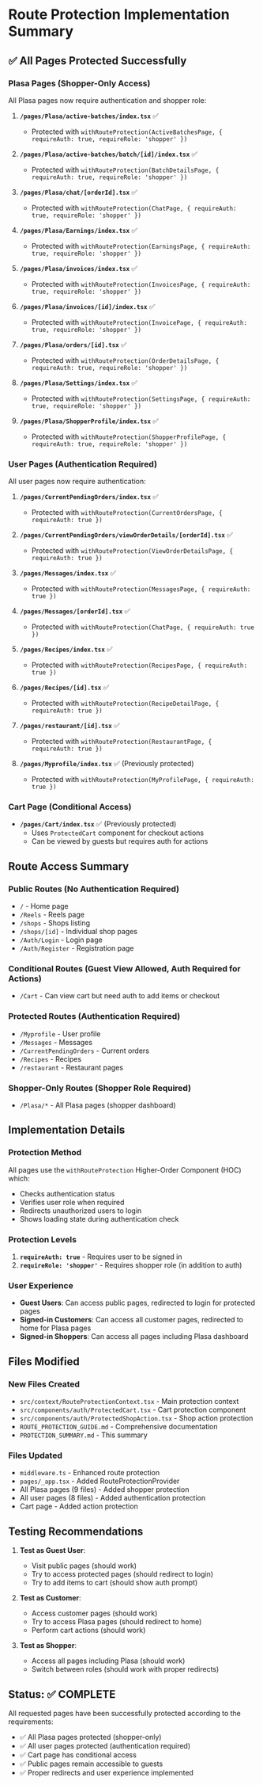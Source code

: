 # Route Protection Implementation Summary

## ✅ **All Pages Protected Successfully**

### **Plasa Pages (Shopper-Only Access)**

All Plasa pages now require authentication and shopper role:

1. **`/pages/Plasa/active-batches/index.tsx`** ✅

   - Protected with `withRouteProtection(ActiveBatchesPage, { requireAuth: true, requireRole: 'shopper' })`

2. **`/pages/Plasa/active-batches/batch/[id]/index.tsx`** ✅

   - Protected with `withRouteProtection(BatchDetailsPage, { requireAuth: true, requireRole: 'shopper' })`

3. **`/pages/Plasa/chat/[orderId].tsx`** ✅

   - Protected with `withRouteProtection(ChatPage, { requireAuth: true, requireRole: 'shopper' })`

4. **`/pages/Plasa/Earnings/index.tsx`** ✅

   - Protected with `withRouteProtection(EarningsPage, { requireAuth: true, requireRole: 'shopper' })`

5. **`/pages/Plasa/invoices/index.tsx`** ✅

   - Protected with `withRouteProtection(InvoicesPage, { requireAuth: true, requireRole: 'shopper' })`

6. **`/pages/Plasa/invoices/[id]/index.tsx`** ✅

   - Protected with `withRouteProtection(InvoicePage, { requireAuth: true, requireRole: 'shopper' })`

7. **`/pages/Plasa/orders/[id].tsx`** ✅

   - Protected with `withRouteProtection(OrderDetailsPage, { requireAuth: true, requireRole: 'shopper' })`

8. **`/pages/Plasa/Settings/index.tsx`** ✅

   - Protected with `withRouteProtection(SettingsPage, { requireAuth: true, requireRole: 'shopper' })`

9. **`/pages/Plasa/ShopperProfile/index.tsx`** ✅
   - Protected with `withRouteProtection(ShopperProfilePage, { requireAuth: true, requireRole: 'shopper' })`

### **User Pages (Authentication Required)**

All user pages now require authentication:

1. **`/pages/CurrentPendingOrders/index.tsx`** ✅

   - Protected with `withRouteProtection(CurrentOrdersPage, { requireAuth: true })`

2. **`/pages/CurrentPendingOrders/viewOrderDetails/[orderId].tsx`** ✅

   - Protected with `withRouteProtection(ViewOrderDetailsPage, { requireAuth: true })`

3. **`/pages/Messages/index.tsx`** ✅

   - Protected with `withRouteProtection(MessagesPage, { requireAuth: true })`

4. **`/pages/Messages/[orderId].tsx`** ✅

   - Protected with `withRouteProtection(ChatPage, { requireAuth: true })`

5. **`/pages/Recipes/index.tsx`** ✅

   - Protected with `withRouteProtection(RecipesPage, { requireAuth: true })`

6. **`/pages/Recipes/[id].tsx`** ✅

   - Protected with `withRouteProtection(RecipeDetailPage, { requireAuth: true })`

7. **`/pages/restaurant/[id].tsx`** ✅

   - Protected with `withRouteProtection(RestaurantPage, { requireAuth: true })`

8. **`/pages/Myprofile/index.tsx`** ✅ (Previously protected)
   - Protected with `withRouteProtection(MyProfilePage, { requireAuth: true })`

### **Cart Page (Conditional Access)**

- **`/pages/Cart/index.tsx`** ✅ (Previously protected)
  - Uses `ProtectedCart` component for checkout actions
  - Can be viewed by guests but requires auth for actions

## **Route Access Summary**

### **Public Routes (No Authentication Required)**

- `/` - Home page
- `/Reels` - Reels page
- `/shops` - Shops listing
- `/shops/[id]` - Individual shop pages
- `/Auth/Login` - Login page
- `/Auth/Register` - Registration page

### **Conditional Routes (Guest View Allowed, Auth Required for Actions)**

- `/Cart` - Can view cart but need auth to add items or checkout

### **Protected Routes (Authentication Required)**

- `/Myprofile` - User profile
- `/Messages` - Messages
- `/CurrentPendingOrders` - Current orders
- `/Recipes` - Recipes
- `/restaurant` - Restaurant pages

### **Shopper-Only Routes (Shopper Role Required)**

- `/Plasa/*` - All Plasa pages (shopper dashboard)

## **Implementation Details**

### **Protection Method**

All pages use the `withRouteProtection` Higher-Order Component (HOC) which:

- Checks authentication status
- Verifies user role when required
- Redirects unauthorized users to login
- Shows loading state during authentication check

### **Protection Levels**

1. **`requireAuth: true`** - Requires user to be signed in
2. **`requireRole: 'shopper'`** - Requires shopper role (in addition to auth)

### **User Experience**

- **Guest Users**: Can access public pages, redirected to login for protected pages
- **Signed-in Customers**: Can access all customer pages, redirected to home for Plasa pages
- **Signed-in Shoppers**: Can access all pages including Plasa dashboard

## **Files Modified**

### **New Files Created**

- `src/context/RouteProtectionContext.tsx` - Main protection context
- `src/components/auth/ProtectedCart.tsx` - Cart protection component
- `src/components/auth/ProtectedShopAction.tsx` - Shop action protection
- `ROUTE_PROTECTION_GUIDE.md` - Comprehensive documentation
- `PROTECTION_SUMMARY.md` - This summary

### **Files Updated**

- `middleware.ts` - Enhanced route protection
- `pages/_app.tsx` - Added RouteProtectionProvider
- All Plasa pages (9 files) - Added shopper protection
- All user pages (8 files) - Added authentication protection
- Cart page - Added action protection

## **Testing Recommendations**

1. **Test as Guest User**:

   - Visit public pages (should work)
   - Try to access protected pages (should redirect to login)
   - Try to add items to cart (should show auth prompt)

2. **Test as Customer**:

   - Access customer pages (should work)
   - Try to access Plasa pages (should redirect to home)
   - Perform cart actions (should work)

3. **Test as Shopper**:
   - Access all pages including Plasa (should work)
   - Switch between roles (should work with proper redirects)

## **Status: ✅ COMPLETE**

All requested pages have been successfully protected according to the requirements:

- ✅ All Plasa pages protected (shopper-only)
- ✅ All user pages protected (authentication required)
- ✅ Cart page has conditional access
- ✅ Public pages remain accessible to guests
- ✅ Proper redirects and user experience implemented
